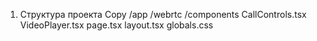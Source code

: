 1. Структура проекта
   Copy
   /app
   /webrtc
   /components
   CallControls.tsx
   VideoPlayer.tsx
   page.tsx
   layout.tsx
   globals.css

